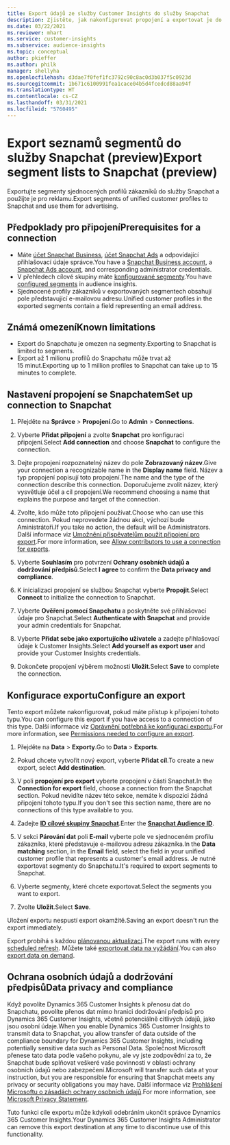 ```yaml
---
title: Export údajů ze služby Customer Insights do služby Snapchat
description: Zjistěte, jak nakonfigurovat propojení a exportovat je do služby Snapchat.
ms.date: 03/22/2021
ms.reviewer: mhart
ms.service: customer-insights
ms.subservice: audience-insights
ms.topic: conceptual
author: pkieffer
ms.author: philk
manager: shellyha
ms.openlocfilehash: d3dae7f0fef1fc3792c90c8ac0d3b037f5c0923d
ms.sourcegitcommit: 1b671c6100991fea1cace04b5d4fcedcd88aa94f
ms.translationtype: HT
ms.contentlocale: cs-CZ
ms.lasthandoff: 03/31/2021
ms.locfileid: "5760495"
---
```

# <a name="export-segment-lists-to-snapchat-preview"></a><span data-ttu-id="114df-103">Export seznamů segmentů do služby Snapchat (preview)</span><span class="sxs-lookup"><span data-stu-id="114df-103">Export segment lists to Snapchat (preview)</span></span>

<span data-ttu-id="114df-104">Exportujte segmenty sjednocených profilů zákazníků do služby Snapchat a použijte je pro reklamu.</span><span class="sxs-lookup"><span data-stu-id="114df-104">Export segments of unified customer profiles to Snapchat and use them for advertising.</span></span> 

## <a name="prerequisites-for-a-connection"></a><span data-ttu-id="114df-105">Předpoklady pro připojení</span><span class="sxs-lookup"><span data-stu-id="114df-105">Prerequisites for a connection</span></span>

-   <span data-ttu-id="114df-106">Máte [účet Snapchat Business](https://business.snapchat.com/), [účet Snapchat Ads](https://ads.snapchat.com/) a odpovídající přihlašovací údaje správce.</span><span class="sxs-lookup"><span data-stu-id="114df-106">You have a [Snapchat Business account](https://business.snapchat.com/), a [Snapchat Ads account](https://ads.snapchat.com/), and corresponding administrator credentials.</span></span>
-   <span data-ttu-id="114df-107">V přehledech cílové skupiny máte [konfigurované segmenty](segments.md).</span><span class="sxs-lookup"><span data-stu-id="114df-107">You have [configured segments](segments.md) in audience insights.</span></span>
-   <span data-ttu-id="114df-108">Sjednocené profily zákazníků v exportovaných segmentech obsahují pole představující e-mailovou adresu.</span><span class="sxs-lookup"><span data-stu-id="114df-108">Unified customer profiles in the exported segments contain a field representing an email address.</span></span>

## <a name="known-limitations"></a><span data-ttu-id="114df-109">Známá omezení</span><span class="sxs-lookup"><span data-stu-id="114df-109">Known limitations</span></span>

- <span data-ttu-id="114df-110">Export do Snapchatu je omezen na segmenty.</span><span class="sxs-lookup"><span data-stu-id="114df-110">Exporting to Snapchat is limited to segments.</span></span>
- <span data-ttu-id="114df-111">Export až 1 milionu profilů do Snapchatu může trvat až 15 minut.</span><span class="sxs-lookup"><span data-stu-id="114df-111">Exporting up to 1 million profiles to Snapchat can take up to 15 minutes to complete.</span></span> 

## <a name="set-up-connection-to-snapchat"></a><span data-ttu-id="114df-112">Nastavení propojení se Snapchatem</span><span class="sxs-lookup"><span data-stu-id="114df-112">Set up connection to Snapchat</span></span>

1. <span data-ttu-id="114df-113">Přejděte na **Správce** > **Propojení**.</span><span class="sxs-lookup"><span data-stu-id="114df-113">Go to **Admin** > **Connections**.</span></span>

1. <span data-ttu-id="114df-114">Vyberte **Přidat připojení** a zvolte **Snapchat** pro konfiguraci připojení.</span><span class="sxs-lookup"><span data-stu-id="114df-114">Select **Add connection** and choose **Snapchat** to configure the connection.</span></span>

1. <span data-ttu-id="114df-115">Dejte propojení rozpoznatelný název do pole **Zobrazovaný název**.</span><span class="sxs-lookup"><span data-stu-id="114df-115">Give your connection a recognizable name in the **Display name** field.</span></span> <span data-ttu-id="114df-116">Název a typ propojení popisují toto propojení.</span><span class="sxs-lookup"><span data-stu-id="114df-116">The name and the type of the connection describe this connection.</span></span> <span data-ttu-id="114df-117">Doporučujeme zvolit název, který vysvětluje účel a cíl propojení.</span><span class="sxs-lookup"><span data-stu-id="114df-117">We recommend choosing a name that explains the purpose and target of the connection.</span></span>

1. <span data-ttu-id="114df-118">Zvolte, kdo může toto připojení používat.</span><span class="sxs-lookup"><span data-stu-id="114df-118">Choose who can use this connection.</span></span> <span data-ttu-id="114df-119">Pokud neprovedete žádnou akci, výchozí bude Aministrátoři.</span><span class="sxs-lookup"><span data-stu-id="114df-119">If you take no action, the default will be Administrators.</span></span> <span data-ttu-id="114df-120">Další informace viz [Umožnění přispěvatelům použít připojení pro export](connections.md#allow-contributors-to-use-a-connection-for-exports).</span><span class="sxs-lookup"><span data-stu-id="114df-120">For more information, see [Allow contributors to use a connection for exports](connections.md#allow-contributors-to-use-a-connection-for-exports).</span></span>

1. <span data-ttu-id="114df-121">Vyberte **Souhlasím** pro potvrzení **Ochrany osobních údajů a dodržování předpisů**.</span><span class="sxs-lookup"><span data-stu-id="114df-121">Select **I agree** to confirm the **Data privacy and compliance**.</span></span>

1. <span data-ttu-id="114df-122">K inicializaci propojení se službou Snapchat vyberte **Propojit**.</span><span class="sxs-lookup"><span data-stu-id="114df-122">Select **Connect** to initialize the connection to Snapchat.</span></span>

1. <span data-ttu-id="114df-123">Vyberte **Ověření pomocí Snapchatu** a poskytněte své přihlašovací údaje pro Snapchat.</span><span class="sxs-lookup"><span data-stu-id="114df-123">Select **Authenticate with Snapchat** and provide your admin credentials for Snapchat.</span></span> 

1. <span data-ttu-id="114df-124">Vyberte **Přidat sebe jako exportujícího uživatele** a zadejte přihlašovací údaje k Customer Insights.</span><span class="sxs-lookup"><span data-stu-id="114df-124">Select **Add yourself as export user** and provide your Customer Insights credentials.</span></span>

1. <span data-ttu-id="114df-125">Dokončete propojení výběrem možnosti **Uložit**.</span><span class="sxs-lookup"><span data-stu-id="114df-125">Select **Save** to complete the connection.</span></span>

## <a name="configure-an-export"></a><span data-ttu-id="114df-126">Konfigurace exportu</span><span class="sxs-lookup"><span data-stu-id="114df-126">Configure an export</span></span>

<span data-ttu-id="114df-127">Tento export můžete nakonfigurovat, pokud máte přístup k připojení tohoto typu.</span><span class="sxs-lookup"><span data-stu-id="114df-127">You can configure this export if you have access to a connection of this type.</span></span> <span data-ttu-id="114df-128">Další informace viz [Oprávnění potřebná ke konfiguraci exportu](export-destinations.md#set-up-a-new-export).</span><span class="sxs-lookup"><span data-stu-id="114df-128">For more information, see [Permissions needed to configure an export](export-destinations.md#set-up-a-new-export).</span></span>

1. <span data-ttu-id="114df-129">Přejděte na **Data** > **Exporty**.</span><span class="sxs-lookup"><span data-stu-id="114df-129">Go to **Data** > **Exports**.</span></span>

1. <span data-ttu-id="114df-130">Pokud chcete vytvořit nový export, vyberte **Přidat cíl**.</span><span class="sxs-lookup"><span data-stu-id="114df-130">To create a new export, select **Add destination**.</span></span>

1. <span data-ttu-id="114df-131">V poli **propojení pro export** vyberte propojení v části Snapchat.</span><span class="sxs-lookup"><span data-stu-id="114df-131">In the **Connection for export** field, choose a connection from the Snapchat section.</span></span> <span data-ttu-id="114df-132">Pokud nevidíte název této sekce, nemáte k dispozici žádná připojení tohoto typu.</span><span class="sxs-lookup"><span data-stu-id="114df-132">If you don't see this section name, there are no connections of this type available to you.</span></span>

1. <span data-ttu-id="114df-133">Zadejte [**ID cílové skupiny Snapchat**](https://businesshelp.snapchat.com/s/article/custom-audiences).</span><span class="sxs-lookup"><span data-stu-id="114df-133">Enter the [**Snapchat Audience ID**](https://businesshelp.snapchat.com/s/article/custom-audiences).</span></span>

1. <span data-ttu-id="114df-134">V sekci **Párování dat** poli **E-mail** vyberte pole ve sjednoceném profilu zákazníka, které představuje e-mailovou adresu zákazníka.</span><span class="sxs-lookup"><span data-stu-id="114df-134">In the **Data matching** section, in the **Email** field, select the field in your unified customer profile that represents a customer's email address.</span></span> <span data-ttu-id="114df-135">Je nutné exportovat segmenty do Snapchatu.</span><span class="sxs-lookup"><span data-stu-id="114df-135">It's required to export segments to Snapchat.</span></span>

1. <span data-ttu-id="114df-136">Vyberte segmenty, které chcete exportovat.</span><span class="sxs-lookup"><span data-stu-id="114df-136">Select the segments you want to export.</span></span> 

1. <span data-ttu-id="114df-137">Zvolte **Uložit**.</span><span class="sxs-lookup"><span data-stu-id="114df-137">Select **Save**.</span></span>

<span data-ttu-id="114df-138">Uložení exportu nespustí export okamžitě.</span><span class="sxs-lookup"><span data-stu-id="114df-138">Saving an export doesn't run the export immediately.</span></span>

<span data-ttu-id="114df-139">Export probíhá s každou [plánovanou aktualizací](system.md#schedule-tab).</span><span class="sxs-lookup"><span data-stu-id="114df-139">The export runs with every [scheduled refresh](system.md#schedule-tab).</span></span> <span data-ttu-id="114df-140">Můžete také [exportovat data na vyžádání](export-destinations.md#run-exports-on-demand).</span><span class="sxs-lookup"><span data-stu-id="114df-140">You can also [export data on demand](export-destinations.md#run-exports-on-demand).</span></span> 


## <a name="data-privacy-and-compliance"></a><span data-ttu-id="114df-141">Ochrana osobních údajů a dodržování předpisů</span><span class="sxs-lookup"><span data-stu-id="114df-141">Data privacy and compliance</span></span>

<span data-ttu-id="114df-142">Když povolíte Dynamics 365 Customer Insights k přenosu dat do Snapchatu, povolíte přenos dat mimo hranici dodržování předpisů pro Dynamics 365 Customer Insights, včetně potenciálně citlivých údajů, jako jsou osobní údaje.</span><span class="sxs-lookup"><span data-stu-id="114df-142">When you enable Dynamics 365 Customer Insights to transmit data to Snapchat, you allow transfer of data outside of the compliance boundary for Dynamics 365 Customer Insights, including potentially sensitive data such as Personal Data.</span></span> <span data-ttu-id="114df-143">Společnost Microsoft přenese tato data podle vašeho pokynu, ale vy jste zodpovědní za to, že Snapchat bude splňovat veškeré vaše povinnosti v oblasti ochrany osobních údajů nebo zabezpečení.</span><span class="sxs-lookup"><span data-stu-id="114df-143">Microsoft will transfer such data at your instruction, but you are responsible for ensuring that Snapchat meets any privacy or security obligations you may have.</span></span> <span data-ttu-id="114df-144">Další informace viz [Prohlášení Microsoftu o zásadách ochrany osobních údajů](https://go.microsoft.com/fwlink/?linkid=396732).</span><span class="sxs-lookup"><span data-stu-id="114df-144">For more information, see [Microsoft Privacy Statement](https://go.microsoft.com/fwlink/?linkid=396732).</span></span>

<span data-ttu-id="114df-145">Tuto funkci cíle exportu může kdykoli odebráním ukončit správce Dynamics 365 Customer Insights.</span><span class="sxs-lookup"><span data-stu-id="114df-145">Your Dynamics 365 Customer Insights Administrator can remove this export destination at any time to discontinue use of this functionality.</span></span>
